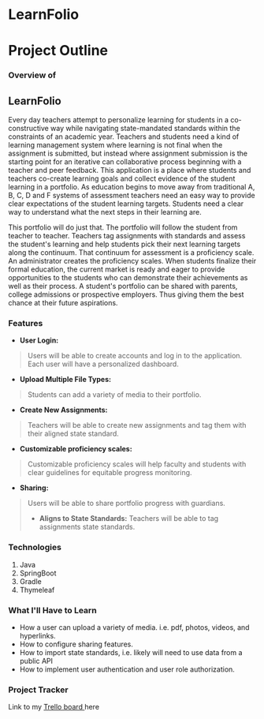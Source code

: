 # LearnFolio

# Project Outline

### Overview of
LearnFolio
----
Every day teachers attempt to personalize learning for students in a co-constructive way while navigating state-mandated 
standards within the constraints of an academic year.  Teachers and students need a kind of learning management system 
where learning is not final when the assignment is submitted, but instead where assignment submission is the starting 
point for an iterative can collaborative process beginning with a teacher and peer feedback.  This application is a place 
where students and teachers co-create learning goals and collect evidence of the student learning in a portfolio.  As 
education begins to move away from traditional A, B, C, D and F systems of assessment teachers need an easy way to 
provide clear expectations of the student learning targets.  Students need a clear way to understand what the next steps 
in their learning are.  

This portfolio will do just that.  The portfolio will follow the student from teacher to teacher.  Teachers tag 
assignments with standards and assess the student's learning and help students pick their next learning targets along 
the continuum.  That continuum for assessment is a proficiency scale.  An administrator creates the proficiency scales. 
When students finalize their formal education, the current market is ready and eager to provide opportunities to 
the students who can demonstrate their achievements as well as their process.  A student's portfolio can be shared with 
parents, college admissions or prospective employers.  Thus giving them the best chance at their future aspirations.  

### Features
- **User Login:** 
>Users will be able to create accounts and log in to the application. Each user will have a personalized dashboard.
- **Upload Multiple File Types:** 
>Students can add a variety of media to their portfolio.  
- **Create New Assignments:** 
>Teachers will be able to create new assignments and tag them with their aligned state standard. 
- **Customizable proficiency scales:** 
>Customizable proficiency scales will help faculty and students with clear guidelines for equitable progress monitoring. 
- **Sharing:** 
>Users will be able to share portfolio progress with guardians. 
>- **Aligns to State Standards:** 
 >Teachers will be able to tag assignments state standards. 


### Technologies
1. Java 
2. SpringBoot
3. Gradle
4. Thymeleaf

### What I'll Have to Learn
* How a user can upload a variety of media.  i.e. pdf, photos, videos, and hyperlinks.
* How to configure sharing features.  
* How to import state standards, i.e. likely will need to use data from a public API 
* How to implement user authentication and user role authorization.  


### Project Tracker
Link to my [Trello board ](https://trello.com/b/aXf3ie24/liftoff-project-boardabbyhowe) here
